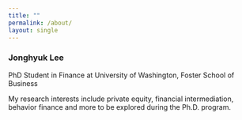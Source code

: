 ```yaml
---
title: ""
permalink: /about/
layout: single
---
```


### Jonghyuk Lee

PhD Student in Finance at University of Washington, Foster School of Business

My research interests include private equity, financial intermediation, behavior finance and more to be explored during the Ph.D. program. 